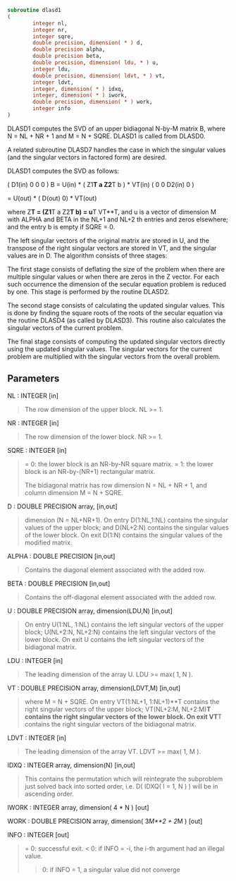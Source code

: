 ```fortran
subroutine dlasd1
(
        integer nl,
        integer nr,
        integer sqre,
        double precision, dimension( * ) d,
        double precision alpha,
        double precision beta,
        double precision, dimension( ldu, * ) u,
        integer ldu,
        double precision, dimension( ldvt, * ) vt,
        integer ldvt,
        integer, dimension( * ) idxq,
        integer, dimension( * ) iwork,
        double precision, dimension( * ) work,
        integer info
)
```

DLASD1 computes the SVD of an upper bidiagonal N-by-M matrix B,
where N = NL + NR + 1 and M = N + SQRE. DLASD1 is called from DLASD0.

A related subroutine DLASD7 handles the case in which the singular
values (and the singular vectors in factored form) are desired.

DLASD1 computes the SVD as follows:

( D1(in)    0    0       0 )
B = U(in) * (   Z1**T   a   Z2**T    b ) * VT(in)
(   0       0   D2(in)   0 )

= U(out) * ( D(out) 0) * VT(out)

where Z**T = (Z1**T a Z2**T b) = u**T VT**T, and u is a vector of dimension M
with ALPHA and BETA in the NL+1 and NL+2 th entries and zeros
elsewhere; and the entry b is empty if SQRE = 0.

The left singular vectors of the original matrix are stored in U, and
the transpose of the right singular vectors are stored in VT, and the
singular values are in D.  The algorithm consists of three stages:

The first stage consists of deflating the size of the problem
when there are multiple singular values or when there are zeros in
the Z vector.  For each such occurrence the dimension of the
secular equation problem is reduced by one.  This stage is
performed by the routine DLASD2.

The second stage consists of calculating the updated
singular values. This is done by finding the square roots of the
roots of the secular equation via the routine DLASD4 (as called
by DLASD3). This routine also calculates the singular vectors of
the current problem.

The final stage consists of computing the updated singular vectors
directly using the updated singular values.  The singular vectors
for the current problem are multiplied with the singular vectors
from the overall problem.

## Parameters
NL : INTEGER [in]
> The row dimension of the upper block.  NL >= 1.

NR : INTEGER [in]
> The row dimension of the lower block.  NR >= 1.

SQRE : INTEGER [in]
> = 0: the lower block is an NR-by-NR square matrix.
> = 1: the lower block is an NR-by-(NR+1) rectangular matrix.
> 
> The bidiagonal matrix has row dimension N = NL + NR + 1,
> and column dimension M = N + SQRE.

D : DOUBLE PRECISION array, [in,out]
> dimension (N = NL+NR+1).
> On entry D(1:NL,1:NL) contains the singular values of the
> upper block; and D(NL+2:N) contains the singular values of
> the lower block. On exit D(1:N) contains the singular values
> of the modified matrix.

ALPHA : DOUBLE PRECISION [in,out]
> Contains the diagonal element associated with the added row.

BETA : DOUBLE PRECISION [in,out]
> Contains the off-diagonal element associated with the added
> row.

U : DOUBLE PRECISION array, dimension(LDU,N) [in,out]
> On entry U(1:NL, 1:NL) contains the left singular vectors of
> the upper block; U(NL+2:N, NL+2:N) contains the left singular
> vectors of the lower block. On exit U contains the left
> singular vectors of the bidiagonal matrix.

LDU : INTEGER [in]
> The leading dimension of the array U.  LDU >= max( 1, N ).

VT : DOUBLE PRECISION array, dimension(LDVT,M) [in,out]
> where M = N + SQRE.
> On entry VT(1:NL+1, 1:NL+1)**T contains the right singular
> vectors of the upper block; VT(NL+2:M, NL+2:M)**T contains
> the right singular vectors of the lower block. On exit
> VT**T contains the right singular vectors of the
> bidiagonal matrix.

LDVT : INTEGER [in]
> The leading dimension of the array VT.  LDVT >= max( 1, M ).

IDXQ : INTEGER array, dimension(N) [in,out]
> This contains the permutation which will reintegrate the
> subproblem just solved back into sorted order, i.e.
> D( IDXQ( I = 1, N ) ) will be in ascending order.

IWORK : INTEGER array, dimension( 4 * N ) [out]

WORK : DOUBLE PRECISION array, dimension( 3*M**2 + 2*M ) [out]

INFO : INTEGER [out]
> = 0:  successful exit.
> < 0:  if INFO = -i, the i-th argument had an illegal value.
> > 0:  if INFO = 1, a singular value did not converge
